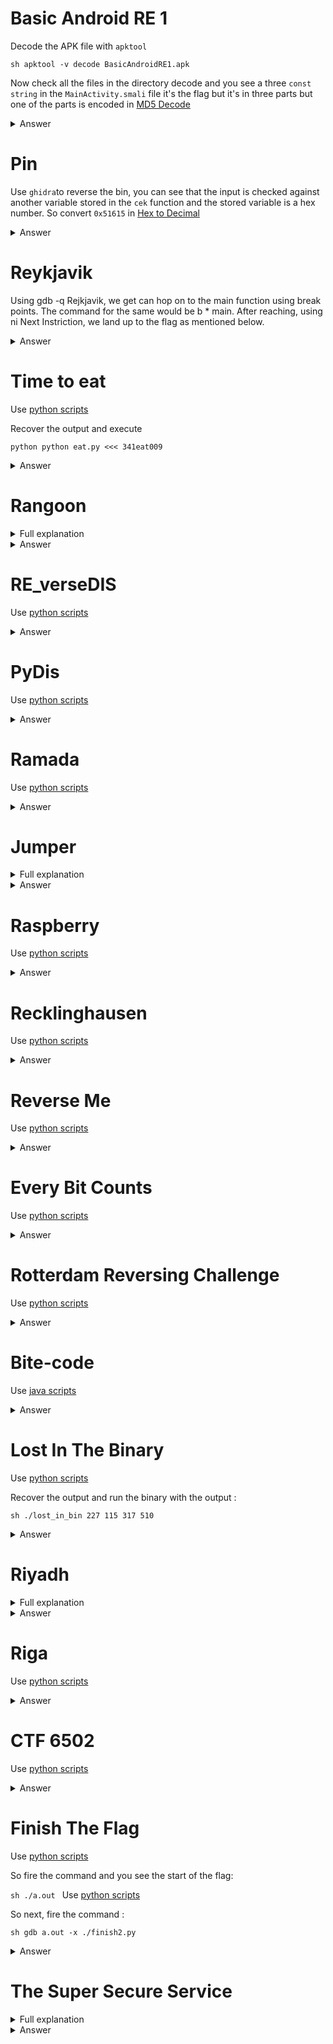 # Basic Android RE 1

Decode the APK file with `apktool`

``sh
apktool -v decode BasicAndroidRE1.apk
``

Now check all the files in the directory decode and you see a three `const string` in the `MainActivity.smali` file
it's the flag but it's in three parts but one of the parts is encoded in [MD5 Decode](https://md5.gromweb.com/)

<details>
<summary markdown="span">Answer</summary>

flag :``
CTFlearn{Spring2019_is_not_secure!}
``
</details>

# Pin

Use `ghidra`to reverse the bin, you can see that the input is checked against another variable stored in the `cek` function and the stored variable is a hex number. So convert `0x51615` in [Hex to Decimal](https://www.rapidtables.com/convert/number/hex-to-decimal.html)

<details>
<summary markdown="span">Answer</summary>

flag :``
CTFlearn{333333}
``
</details>

# Reykjavik

Using gdb -q Rejkjavik, we get can hop on to the main function using break points. The command for the same would be b * main. After reaching, using ni Next Instriction, we land up to the flag as mentioned below.

<details>
<summary markdown="span">Answer</summary>

flag :``
CTFlearn{Eye_L0ve_Iceland_U}
``
</details>

# Time to eat 

Use [python scripts](https://github.com/GuillaumeDupuy/CTF/blob/main/CTFLearn/scripts/time.py)

Recover the output and execute

``python
python eat.py <<< 341eat009
``

<details>
<summary markdown="span">Answer</summary>

flag :``
CTFlearn{ eaten_341eat009 }
``
</details>

# Rangoon

<details>
<summary markdown="span">Full explanation</summary>

[here](https://github.com/GuillaumeDupuy/CTF/blob/main/CTFLearn/explanation_rangoon.md)
</details>

<details>
<summary markdown="span">Answer</summary>

flag :``
CTFlearn{Princess_Maha_Devi}
``
</details>

# RE_verseDIS

Use [python scripts](https://github.com/GuillaumeDupuy/CTF/blob/main/CTFLearn/scripts/password.py)

<details>
<summary markdown="span">Answer</summary>

flag :``
AbCTF{r3vers1ng_dud3}
``
</details>

# PyDis 

Use [python scripts](https://github.com/GuillaumeDupuy/CTF/blob/main/CTFLearn/scripts/pydis.py)

<details>
<summary markdown="span">Answer</summary>

flag :``
CTFlearn{Python_Reversing_Is_Pretty_Easy}
``
</details>

# Ramada

Use [python scripts](https://github.com/GuillaumeDupuy/CTF/blob/main/CTFLearn/scripts/ramada.py)

<details>
<summary markdown="span">Answer</summary>

flag :``
CTFlearn{+Lip1zzaner_Stalli0ns}
``
</details>

# Jumper

<details>
<summary markdown="span">Full explanation</summary>

[here](https://github.com/GuillaumeDupuy/CTF/blob/main/CTFLearn/explanation_jumper.md)
</details>

<details>
<summary markdown="span">Answer</summary>

flag :``
0x6d7592
``
</details>

# Raspberry

Use [python scripts](https://github.com/GuillaumeDupuy/CTF/blob/main/CTFLearn/scripts/raspeberry.py)

<details>
<summary markdown="span">Answer</summary>

flag :``
CTFlearn{+Fruit123}AAAAAAAAAAAAA
``
</details>

# Recklinghausen

Use [python scripts](https://github.com/GuillaumeDupuy/CTF/blob/main/CTFLearn/scripts/reck.py)

<details>
<summary markdown="span">Answer</summary>

flag :``
CTFlearn{Ruhrfestspiele_Festival}
``
</details>

# Reverse Me

Use [python scripts](https://github.com/GuillaumeDupuy/CTF/blob/main/CTFLearn/scripts/reverse.py)

<details>
<summary markdown="span">Answer</summary>

flag :``
CTFLearn{reversing_is_fun}
``
</details>

# Every Bit Counts

Use [python scripts](https://github.com/GuillaumeDupuy/CTF/blob/main/CTFLearn/scripts/bit.py)

<details>
<summary markdown="span">Answer</summary>

flag :``
CTFlearn{w0w_you_f0und_My_fl@g_y0u_Ar3_so_much_n1c3}
``
</details>

# Rotterdam Reversing Challenge

Use [python scripts](https://github.com/GuillaumeDupuy/CTF/blob/main/CTFLearn/scripts/rotterdam.py)

<details>
<summary markdown="span">Answer</summary>

flag :``
Rotterda_P0rt_Rh1ne_Bl1tz_W1tte
``
</details>

# Bite-code

Use [java scripts](https://github.com/GuillaumeDupuy/CTF/blob/main/CTFLearn/scripts/bit.java)

<details>
<summary markdown="span">Answer</summary>

flag :``
flag{-1352854872}
``
</details>

# Lost In The Binary

Use [python scripts](https://github.com/GuillaumeDupuy/CTF/blob/main/CTFLearn/scripts/lost.py)

Recover the output and run the binary with the output :

``sh
./lost_in_bin 227 115 317 510
``

<details>
<summary markdown="span">Answer</summary>

flag :``
FLAG-21a84f2c7c7fd432edf1686215db05ea
``
</details>

# Riyadh

<details>
<summary markdown="span">Full explanation</summary>

[here](https://github.com/GuillaumeDupuy/CTF/blob/main/CTFLearn/explanation_riyadh.md)
</details>

<details>
<summary markdown="span">Answer</summary>

flag :``
CTFlearn{Masmak_Fortress_1865}
``
</details>

# Riga

Use [python scripts](https://github.com/GuillaumeDupuy/CTF/blob/main/CTFLearn/scripts/riga.py)

<details>
<summary markdown="span">Answer</summary>

flag :``
CTFlearn{Daugava_R1ver_Latv1a}
``
</details>

# CTF 6502

Use [python scripts](https://github.com/GuillaumeDupuy/CTF/blob/main/CTFLearn/scripts/ctf.py)

<details>
<summary markdown="span">Answer</summary>

flag :``
CTFlearn[H0m3_c0mput3r_r3v0lut10n]
``
</details>

# Finish The Flag

Use [python scripts](https://github.com/GuillaumeDupuy/CTF/blob/main/CTFLearn/scripts/finish.py)

So fire the command and you see the start of the flag:

``sh
./a.out
``
Use [python scripts](https://github.com/GuillaumeDupuy/CTF/blob/main/CTFLearn/scripts/finish2.py)

So next, fire the command :

``sh
gdb a.out -x ./finish2.py
``

<details>
<summary markdown="span">Answer</summary>

flag :``
CTFlearn{QR_v30}
``
</details>

# The Super Secure Service

<details>
<summary markdown="span">Full explanation</summary>

[here](https://github.com/GuillaumeDupuy/CTF/blob/main/CTFLearn/explanation_super_secure.md)
</details>

<details>
<summary markdown="span">Answer</summary>

flag :``
flag{7631_pR0_0BfuSc4t1on_a3Bn9cQWv}
``
</details>